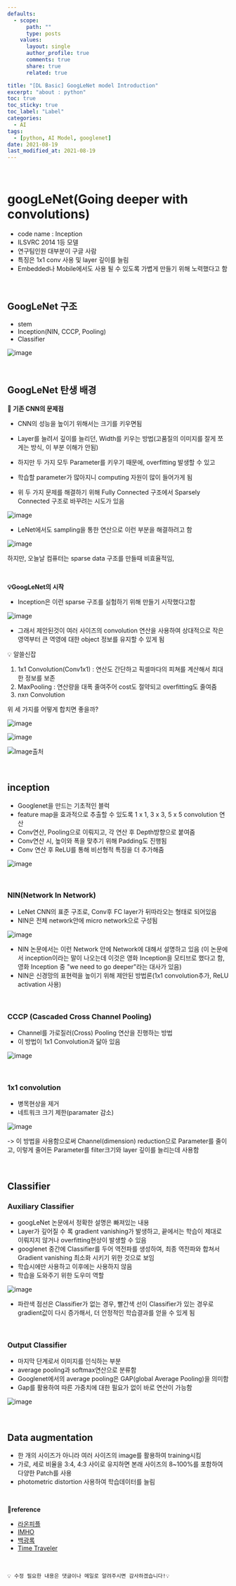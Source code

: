 ```yaml
---
defaults:
  - scope:
      path: ""
      type: posts
    values:
      layout: single
      author_profile: true
      comments: true
      share: true
      related: true

title: "[DL Basic] GoogLeNet model Introduction"
excerpt: "about : python"
toc: true
toc_sticky: true
toc_label: "Label"
categories:
  - AI
tags:
  - [python, AI Model, googlenet]
date: 2021-08-19
last_modified_at: 2021-08-19
---
```


<br>

# googLeNet(Going deeper with convolutions)

- code name : Inception
- ILSVRC 2014 1등 모델
- 연구팀인원 대부분이 구글 사람
- 특징은 1x1 conv 사용 및 layer 깊이를 늘림
- Embedded나 Mobile에서도 사용 될 수 있도록 가볍게 만들기 위해 노력했다고 함


<br>

## GoogLeNet 구조

- stem
- Inception(NIN, CCCP, Pooling)
- Classifier

![image](https://user-images.githubusercontent.com/77658029/130167521-4e5288e0-edc0-4190-8f9a-540cbeec5c33.png)


<br>

## GoogLeNet 탄생 배경

**🚨 기존 CNN의 문제점**

- CNN의 성능을 높이기 위해서는 크기를 키우면됨
- Layer를 늘려서 깊이를 늘리던, Width를 키우는 방법(고품질의 이미지를 잘게 쪼게는 방식, 이 부분 이해가 안됨)
- 하지만 두 가지 모두 Parameter를 키우기 때문에, overfitting 발생할 수 있고
- 학습할 parameter가 많아지니 computing 자원이 많이 들어가게 됨

- 위 두 가지 문제를 해결하기 위해 Fully Connected 구조에서 Sparsely Connected 구조로 바꾸려는 시도가 있음

![image](https://user-images.githubusercontent.com/77658029/130173370-ece0a692-45d7-48e0-8382-301e58494b4b.png)

- LeNet에서도 sampling을 통한 연산으로 이런 부분을 해결하려고 함

![image](https://user-images.githubusercontent.com/77658029/130173435-f4d55202-5123-4a5f-bfc7-f6f19e771b4e.png)

하지만, 오늘날 컴퓨터는 sparse data 구조를 만들때 비효율적임, 

<br>

**💡GoogLeNet의 시작**

- Inception은 이런 sparse 구조를 실험하기 위해 만들기 시작했다고함

![image](https://user-images.githubusercontent.com/77658029/130173746-a12c6ecf-1b41-4c0a-b72f-fede17cb83d8.png)

- 그래서 제안된것이 여러 사이즈의 convolution 연산을 사용하여 상대적으로 작은 영역부터 큰 역영에 대한 object 정보를 유지할 수 있게 됨


💡 알쓸신잡

1. 1x1 Convolution(Conv1x1) : 연산도 간단하고 픽셀마다의 피쳐를 계산해서 최대한 정보를 보존
2. MaxPooling : 연산량을 대폭 줄여주어 cost도 절약되고 overfitting도 줄여줌 
3. nxn Convolution

위 세 가지를 어떻게 합치면 좋을까?

![image](https://user-images.githubusercontent.com/77658029/130168355-6c0523b8-6a70-491a-85c9-a7f4d6f36c58.png)

![image](https://user-images.githubusercontent.com/77658029/130168450-7f9f4b94-a259-4802-9af5-7af6aae248f6.png)

![Image출처](https://memegenerator.net/instance/81736096/leo-deeper-we-need-to-go-deeper-deeperer)


<br>

## inception

- Googlenet을 만드는 기초적인 블럭
- feature map을 효과적으로 추출할 수 있도록 1 x 1, 3 x 3, 5 x 5 convolution 연산
- Conv연산, Pooling으로 이뤄지고, 각 연산 후 Depth방향으로 붙여줌
- Conv연산 시, 높이와 폭을 맞추기 위해 Padding도 진행됨
- Conv 연산 후 ReLU를 통해 비선형적 특징을 더 추가해줌

![image](https://user-images.githubusercontent.com/77658029/130168071-08076b41-c4fe-4ae1-a89d-db657448fa47.png)

<br>

### NIN(Network In Network)

- LeNet CNN의 표준 구조로, Conv후 FC layer가 뒤따라오는 형태로 되어있음
- NIN은 전체 network안에 micro network으로 구성됨

![image](https://user-images.githubusercontent.com/77658029/130164528-b76c6ea5-09ca-437d-96e7-e82c43ae0400.png)

- NIN 논문에서는 이런 Network 안에 Network에 대해서 설명하고 있음
(이 논문에서 inception이라는 말이 나오는데 이것은 영화 Inception을 모티브로 했다고 함, 
영화 Inception 중 "we need to go deeper"라는 대사가 있음)
- NIN은 신경망의 표현력을 높이기 위해 제안된 방법론(1x1 convolution추가, ReLU activation 사용)

<br>

### CCCP (Cascaded Cross Channel Pooling)

- Channel를 가로질러(Cross) Pooling 연산을 진행하는 방법
- 이 방법이 1x1 Convolution과 닮아 있음

![image](https://user-images.githubusercontent.com/77658029/130166024-ad359fb7-5c6b-445d-bbd1-a987aba340be.png)

<br>


### 1x1 convolution 

- 병목현상을 제거
- 네트워크 크기 제한(paramater 감소)

![image](https://user-images.githubusercontent.com/77658029/130165079-af290cef-41ef-40e1-ac27-a25704c65cba.png)

-> 이 방법을 사용함으로써 Channel(dimension) reduction으로 Parameter를 줄이고, 이렇게 줄어든 Parameter를 filter크기와 layer 깊이를 늘리는데 사용함


<br>

## Classifier

### Auxiliary Classifier

- googLeNet 논문에서 정확한 설명은 빠져있는 내용
- Layer가 깊어질 수 록 gradient vanishing가 발생하고, 끝에서는 학습이 제대로 이뤄지지 않거나 overfitting현상이 발생할 수 있음
- googlenet 중간에 Classifier를 두어 역전파를 생성하여, 최종 역전파와 합쳐서 Gradient vanishing 최소화 시키기 위한 것으로 보임
- 학습시에만 사용하고 이후에는 사용하지 않음
- 학습을 도와주기 위한 도우미 역할

![image](https://user-images.githubusercontent.com/77658029/130165624-86ff2c33-c129-4d97-8dae-fd99c0d64eb5.png)

- 파란색 점선은 Classifier가 없는 경우, 빨간색 선이 Classifier가 있는 경우로 gradient값이 다시 증가해서, 더 안정적인 학습결과를 얻을 수 있게 됨

<br>

### Output Classifier

- 마지막 단계로서 이미지를 인식하는 부분
- average pooling과 softmax연산으로 분류함
- Googlenet에서의 average pooling은 GAP(global Average Pooling)을 의미함
- Gap를 활용하여 따른 가중치에 대한 필요가 없이 바로 연산이 가능함

![image](https://user-images.githubusercontent.com/77658029/130174259-f1390cbe-da8d-4a23-8c59-1eab74014ac2.png)


<br>

## Data augmentation

- 한 개의 사이즈가 아니라 여러 사이즈의 image를 활용하여 training시킴
- 가로, 세로 비율을 3:4, 4:3 사이로 유지하면 본래 사이즈의 8~100%를 포함하여 다양한 Patch를 사용
- photometric distortion 사용하여 학습데이터를 늘림

<br>

**📌reference**

- [라온피플](https://m.blog.naver.com/laonple/220710707354)
- [IMHO](https://hskang9.github.io/various_cnn/2017/11/24/inception/)
- [백광록](https://phil-baek.tistory.com/entry/3-GoogLeNet-Going-deeper-with-convolutions-%EB%85%BC%EB%AC%B8-%EB%A6%AC%EB%B7%B0#recentComments)
- [Time Traveler](https://89douner.tistory.com/62?category=873854)

<br>

```
💡 수정 필요한 내용은 댓글이나 메일로 알려주시면 감사하겠습니다!💡 
```
